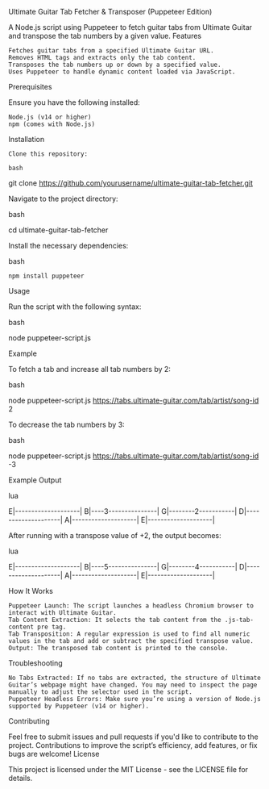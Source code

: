 Ultimate Guitar Tab Fetcher & Transposer (Puppeteer Edition)

A Node.js script using Puppeteer to fetch guitar tabs from Ultimate Guitar and transpose the tab numbers by a given value.
Features

    Fetches guitar tabs from a specified Ultimate Guitar URL.
    Removes HTML tags and extracts only the tab content.
    Transposes the tab numbers up or down by a specified value.
    Uses Puppeteer to handle dynamic content loaded via JavaScript.

Prerequisites

Ensure you have the following installed:

    Node.js (v14 or higher)
    npm (comes with Node.js)

Installation

    Clone this repository:

    bash

git clone https://github.com/yourusername/ultimate-guitar-tab-fetcher.git

Navigate to the project directory:

bash

cd ultimate-guitar-tab-fetcher

Install the necessary dependencies:

bash

    npm install puppeteer

Usage

Run the script with the following syntax:

bash

node puppeteer-script.js <ultimate-guitar-tab-url> <transpose-value>

Example

To fetch a tab and increase all tab numbers by 2:

bash

node puppeteer-script.js https://tabs.ultimate-guitar.com/tab/artist/song-id 2

To decrease the tab numbers by 3:

bash

node puppeteer-script.js https://tabs.ultimate-guitar.com/tab/artist/song-id -3

Example Output

lua

E|--------------------|
B|----3---------------|
G|--------2-----------|
D|--------------------|
A|--------------------|
E|--------------------|

After running with a transpose value of +2, the output becomes:

lua

E|--------------------|
B|----5---------------|
G|--------4-----------|
D|--------------------|
A|--------------------|
E|--------------------|

How It Works

    Puppeteer Launch: The script launches a headless Chromium browser to interact with Ultimate Guitar.
    Tab Content Extraction: It selects the tab content from the .js-tab-content pre tag.
    Tab Transposition: A regular expression is used to find all numeric values in the tab and add or subtract the specified transpose value.
    Output: The transposed tab content is printed to the console.

Troubleshooting

    No Tabs Extracted: If no tabs are extracted, the structure of Ultimate Guitar’s webpage might have changed. You may need to inspect the page manually to adjust the selector used in the script.
    Puppeteer Headless Errors: Make sure you’re using a version of Node.js supported by Puppeteer (v14 or higher).

Contributing

Feel free to submit issues and pull requests if you'd like to contribute to the project. Contributions to improve the script’s efficiency, add features, or fix bugs are welcome!
License

This project is licensed under the MIT License - see the LICENSE file for details.
